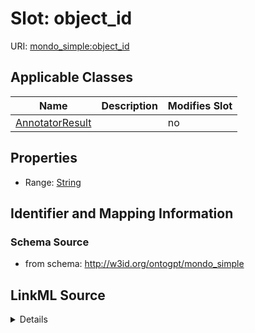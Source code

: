

# Slot: object_id

URI: [mondo_simple:object_id](http://w3id.org/ontogpt/emapa_simpleobject_id)



<!-- no inheritance hierarchy -->





## Applicable Classes

| Name | Description | Modifies Slot |
| --- | --- | --- |
| [AnnotatorResult](AnnotatorResult.md) |  |  no  |







## Properties

* Range: [String](String.md)





## Identifier and Mapping Information







### Schema Source


* from schema: http://w3id.org/ontogpt/mondo_simple




## LinkML Source

<details>
```yaml
name: object_id
from_schema: http://w3id.org/ontogpt/mondo_simple
rank: 1000
alias: object_id
owner: AnnotatorResult
domain_of:
- AnnotatorResult
range: string

```
</details>